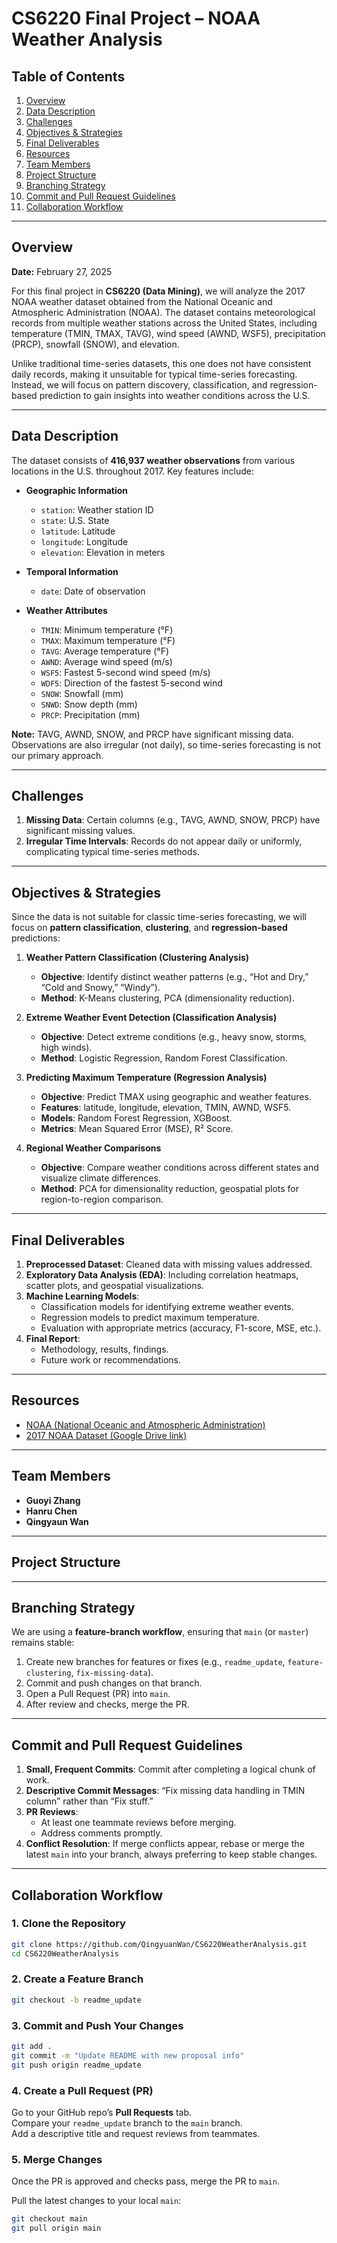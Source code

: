 # CS6220 Final Project – NOAA Weather Analysis

## Table of Contents
1. [Overview](#overview)
2. [Data Description](#data-description)
3. [Challenges](#challenges)
4. [Objectives & Strategies](#objectives--strategies)
5. [Final Deliverables](#final-deliverables)
6. [Resources](#resources)
7. [Team Members](#team-members)
8. [Project Structure](#project-structure)
9. [Branching Strategy](#branching-strategy)
10. [Commit and Pull Request Guidelines](#commit-and-pull-request-guidelines)
11. [Collaboration Workflow](#collaboration-workflow)

---

## Overview
**Date:** February 27, 2025

For this final project in **CS6220 (Data Mining)**, we will analyze the 2017 NOAA weather dataset obtained from the National Oceanic and Atmospheric Administration (NOAA). The dataset contains meteorological records from multiple weather stations across the United States, including temperature (TMIN, TMAX, TAVG), wind speed (AWND, WSF5), precipitation (PRCP), snowfall (SNOW), and elevation.

Unlike traditional time-series datasets, this one does not have consistent daily records, making it unsuitable for typical time-series forecasting. Instead, we will focus on pattern discovery, classification, and regression-based prediction to gain insights into weather conditions across the U.S.

---

## Data Description
The dataset consists of **416,937 weather observations** from various locations in the U.S. throughout 2017. Key features include:

- **Geographic Information**  
  - `station`: Weather station ID  
  - `state`: U.S. State  
  - `latitude`: Latitude  
  - `longitude`: Longitude  
  - `elevation`: Elevation in meters

- **Temporal Information**  
  - `date`: Date of observation  

- **Weather Attributes**  
  - `TMIN`: Minimum temperature (°F)  
  - `TMAX`: Maximum temperature (°F)  
  - `TAVG`: Average temperature (°F)  
  - `AWND`: Average wind speed (m/s)  
  - `WSF5`: Fastest 5-second wind speed (m/s)  
  - `WDF5`: Direction of the fastest 5-second wind  
  - `SNOW`: Snowfall (mm)  
  - `SNWD`: Snow depth (mm)  
  - `PRCP`: Precipitation (mm)  

**Note:** TAVG, AWND, SNOW, and PRCP have significant missing data. Observations are also irregular (not daily), so time-series forecasting is not our primary approach.

---

## Challenges
1. **Missing Data**: Certain columns (e.g., TAVG, AWND, SNOW, PRCP) have significant missing values.  
2. **Irregular Time Intervals**: Records do not appear daily or uniformly, complicating typical time-series methods.

---

## Objectives & Strategies
Since the data is not suitable for classic time-series forecasting, we will focus on **pattern classification**, **clustering**, and **regression-based** predictions:

1. **Weather Pattern Classification (Clustering Analysis)**  
   - **Objective**: Identify distinct weather patterns (e.g., “Hot and Dry,” “Cold and Snowy,” “Windy”).  
   - **Method**: K-Means clustering, PCA (dimensionality reduction).

2. **Extreme Weather Event Detection (Classification Analysis)**  
   - **Objective**: Detect extreme conditions (e.g., heavy snow, storms, high winds).  
   - **Method**: Logistic Regression, Random Forest Classification.

3. **Predicting Maximum Temperature (Regression Analysis)**  
   - **Objective**: Predict TMAX using geographic and weather features.  
   - **Features**: latitude, longitude, elevation, TMIN, AWND, WSF5.  
   - **Models**: Random Forest Regression, XGBoost.  
   - **Metrics**: Mean Squared Error (MSE), R² Score.

4. **Regional Weather Comparisons**  
   - **Objective**: Compare weather conditions across different states and visualize climate differences.  
   - **Method**: PCA for dimensionality reduction, geospatial plots for region-to-region comparison.

---

## Final Deliverables
1. **Preprocessed Dataset**: Cleaned data with missing values addressed.  
2. **Exploratory Data Analysis (EDA)**: Including correlation heatmaps, scatter plots, and geospatial visualizations.  
3. **Machine Learning Models**:  
   - Classification models for identifying extreme weather events.  
   - Regression models to predict maximum temperature.  
   - Evaluation with appropriate metrics (accuracy, F1-score, MSE, etc.).  
4. **Final Report**:  
   - Methodology, results, findings.  
   - Future work or recommendations.

---

## Resources
- [NOAA (National Oceanic and Atmospheric Administration)](https://www.noaa.gov/tools-and-resources/weather-and-climate-resources#historic)  
- [2017 NOAA Dataset (Google Drive link)](https://drive.google.com/file/d/1DUwwByuGdUM6nytw07rQt4wZD03Q6-TD/view?usp=sharing)

---

## Team Members
- **Guoyi Zhang**  
- **Hanru Chen**  
- **Qingyaun Wan**  

---

## Project Structure


---

## Branching Strategy
We are using a **feature-branch workflow**, ensuring that `main` (or `master`) remains stable:

1. Create new branches for features or fixes (e.g., `readme_update`, `feature-clustering`, `fix-missing-data`).
2. Commit and push changes on that branch.
3. Open a Pull Request (PR) into `main`.
4. After review and checks, merge the PR.

---

## Commit and Pull Request Guidelines
1. **Small, Frequent Commits**: Commit after completing a logical chunk of work.
2. **Descriptive Commit Messages**: “Fix missing data handling in TMIN column” rather than “Fix stuff.”
3. **PR Reviews**:  
   - At least one teammate reviews before merging.  
   - Address comments promptly.  
4. **Conflict Resolution**: If merge conflicts appear, rebase or merge the latest `main` into your branch, always preferring to keep stable changes.

---

## Collaboration Workflow

### 1. Clone the Repository
```bash
git clone https://github.com/QingyuanWan/CS6220WeatherAnalysis.git
cd CS6220WeatherAnalysis
```

### 2. Create a Feature Branch
```bash
git checkout -b readme_update
```

### 3. Commit and Push Your Changes
```bash
git add .
git commit -m "Update README with new proposal info"
git push origin readme_update
```

### 4. Create a Pull Request (PR)
Go to your GitHub repo’s **Pull Requests** tab.  
Compare your `readme_update` branch to the `main` branch.  
Add a descriptive title and request reviews from teammates.

### 5. Merge Changes
Once the PR is approved and checks pass, merge the PR to `main`.

Pull the latest changes to your local `main`:
```bash
git checkout main
git pull origin main
```
